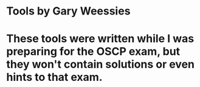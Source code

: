 # Tools by Gary Weessies

# These tools were written while I was preparing for the OSCP exam, but they won't contain solutions or even hints to that exam.
#  
